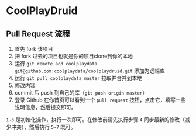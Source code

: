 # CoolPlayDruid



## Pull Request 流程

1. 首先 fork 该项目
2. 把 fork 过去的项目也就是你的项目clone到你的本地
3. 运行 `git remote add coolplaydata git@github.com:coolplaydata/coolplaydruid.git` 添加为远端库
4. 运行 `git pull coolplaydata master` 拉取并合并到本地
5. 修改内容
6. commit 后 push 到自己的库（`git push origin master`）
7. 登录 Github 在你首页可以看到一个 `pull request` 按钮，点击它，填写一些说明信息，然后提交即可。

`1~3` 是初始化操作，执行一次即可。在修改前请先执行步骤 `4` 同步最新的修改（减少冲突），然后执行 `5~7` 既可。

